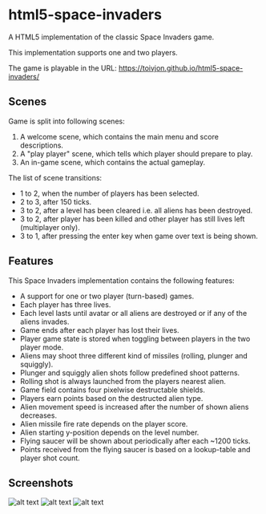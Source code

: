 # html5-space-invaders
A HTML5 implementation of the classic Space Invaders game.

This implementation supports one and two players.

The game is playable in the URL: https://toivjon.github.io/html5-space-invaders/

## Scenes
Game is split into following scenes:
1. A welcome scene, which contains the main menu and score descriptions.
2. A "play player" scene, which tells which player should prepare to play.
3. An in-game scene, which contains the actual gameplay.

The list of scene transitions:
* 1 to 2, when the number of players has been selected.
* 2 to 3, after 150 ticks.
* 3 to 2, after a level has been cleared i.e. all aliens has been destroyed.
* 3 to 2, after player has been killed and other player has still lives left (multiplayer only).
* 3 to 1, after pressing the enter key when game over text is being shown.

## Features
This Space Invaders implementation contains the following features:
* A support for one or two player (turn-based) games.
* Each player has three lives.
* Each level lasts until avatar or all aliens are destroyed or if any of the aliens invades.
* Game ends after each player has lost their lives.
* Player game state is stored when toggling between players in the two player mode.
* Aliens may shoot three different kind of missiles (rolling, plunger and squiggly).
* Plunger and squiggly alien shots follow predefined shoot patterns.
* Rolling shot is always launched from the players nearest alien.
* Game field contains four pixelwise destructable shields.
* Players earn points based on the destructed alien type.
* Alien movement speed is increased after the number of shown aliens decreases.
* Alien missile fire rate depends on the player score.
* Alien starting y-position depends on the level number.
* Flying saucer will be shown about periodically after each ~1200 ticks.
* Points received from the flying saucer is based on a lookup-table and player shot count.

## Screenshots
![alt text](https://github.com/toivjon/html5-space-invaders/blob/master/Screenshots/welcome-scene.png "WelcomeScene")
![alt text](https://github.com/toivjon/html5-space-invaders/blob/master/Screenshots/playplayer-scene.png "PlayerPlayerScene")
![alt text](https://github.com/toivjon/html5-space-invaders/blob/master/Screenshots/ingame-scene.png "IngameScene")